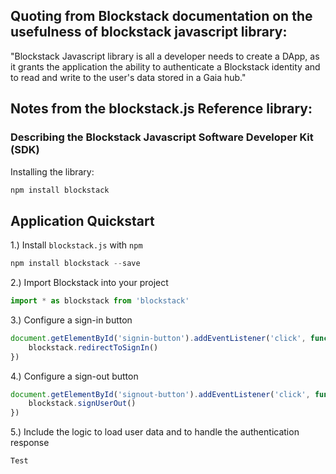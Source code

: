 ## Quoting from Blockstack documentation on the usefulness of blockstack javascript library:

"Blockstack Javascript library is all a developer needs to create a DApp, as it
grants the application the ability to authenticate a Blockstack identity and to
read and write to the user's data stored in a Gaia hub."


## Notes from the blockstack.js Reference library:
### Describing the Blockstack Javascript Software Developer Kit (SDK)

Installing the library:

```javascript
npm install blockstack
```

## Application Quickstart

1.) Install ```blockstack.js``` with ```npm```
```javascript
npm install blockstack --save
```

2.) Import Blockstack into your project
```javascript
import * as blockstack from 'blockstack' 
```

3.) Configure a sign-in button
```javascript
document.getElementById('signin-button').addEventListener('click', function() {
    blockstack.redirectToSignIn()
})
```

4.) Configure a sign-out button
```javascript
document.getElementById('signout-button').addEventListener('click', function() {
    blockstack.signUserOut()
})
```

5.) Include the logic to load user data and to handle the authentication
    response
```javascript
Test
```
